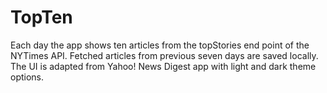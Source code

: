 # TopTen
Each day the app shows ten articles from the topStories end point of the NYTimes API. 
Fetched articles from previous seven days are saved locally. 
The UI is adapted from Yahoo! News Digest app with light and dark theme options.
